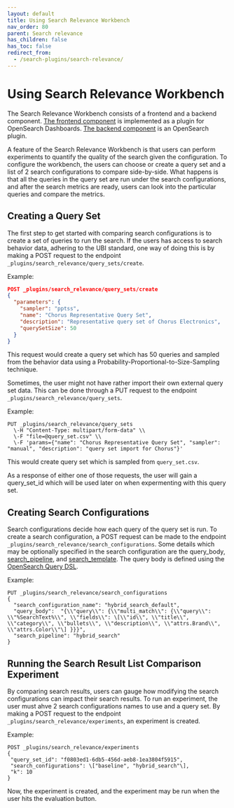 ```yaml
---
layout: default
title: Using Search Relevance Workbench
nav_order: 80
parent: Search relevance
has_children: false
has_toc: false
redirect_from:
  - /search-plugins/search-relevance/
---
```


# Using Search Relevance Workbench

The Search Relevance Workbench consists of a frontend and a backend component. 
[The frontend component](https://github.com/opensearch-project/dashboards-search-relevance) is implemented as a plugin for OpenSearch Dashboards. 
[The backend component](https://github.com/o19s/search-relevance/) is an OpenSearch plugin.

A feature of the Search Relevance Workbench is that users can perform experiments to quantify the quality of the search given the configuration. To configure the workbench, the users can choose or create a query set and a list of 2 search configurations to compare side-by-side. What happens is that all the queries in the query set are run under the search configurations, and after the search metrics are ready, users can look into the particular queries and compare the metrics.

## Creating a Query Set

The first step to get started with comparing search configurations is to create a set of queries to run the search. If the users has access to search behavior data, adhering to the UBI standard, one way of doing this is by making a POST request to the endpoint `_plugins/search_relevance/query_sets/create`. 

Example:
```json
POST _plugins/search_relevance/query_sets/create
{
  "parameters": {
    "sampler": "pptss",  
    "name": "Chorus Representative Query Set",  
    "description": "Representative query set of Chorus Electronics",  
    "querySetSize": 50  
  }
}
```

This request would create a query set which has 50 queries and sampled from the behavior data using a Probability-Proportional-to-Size-Sampling technique. 

Sometimes, the user might not have rather import their own external query set data. This can be done through a PUT request to the endpoint `_plugins/search_relevance/query_sets`. 

Example: 
```
PUT _plugins/search_relevance/query_sets  
  \-H "Content-Type: multipart/form-data" \\  
  \-F "file=@query_set.csv" \\  
  \-F 'params={"name": "Chorus Representative Query Set", "sampler": "manual", "description": "query set import for Chorus"}'
```

This would create query set which is sampled from `query_set.csv`. 

As a response of either one of those requests, the user will gain a query_set_id which will be used later on when expermenting with this query set.

## Creating Search Configurations

Search configurations decide how each query of the query set is run. To create a search configuration, a POST request can be made to the endpoint `_plugins/search_relevance/search_configurations`. Some details which may be optionally specified in the search configuration are the query_body, [search_pipeline]({{site.url}}{{site.baseurl}}/search-plugins/search-pipelines/index/), and [search_template]({{site.url}}{{site.baseurl}}/api-reference/search-template/). The query body is defined using the [OpenSearch Query DSL]({{site.url}}{{site.baseurl}}/query-dsl/). 

Example:
```
PUT _plugins/search_relevance/search_configurations  
{  
  "search_configuration_name": "hybrid_search_default",  
  "query_body":  "{\\"query\\": {\\"multi_match\\": {\\"query\\": \\"%SearchText%\\", \\"fields\\": \[\\"id\\", \\"title\\", \\"category\\", \\"bullets\\", \\"description\\", \\"attrs.Brand\\", \\"attrs.Color\\"\] }}}",  
  "search_pipeline": "hybrid_search"  
}
```

## Running the Search Result List Comparison Experiment

By comparing search results, users can gauge how modifying the search configurations can impact their search results. To run an experiment, the user must ahve 2 search configurations names to use and a query set. By making a POST request to the endpoint `_plugins/search_relevance/experiments`, an experiment is created.

Example:
```
POST _plugins/search_relevance/experiments  
{  
 "query_set_id": "f0803ed1-6db5-456d-aeb8-1ea3804f5915",  
 "search_configurations": \["baseline", "hybrid_search"\],  
 "k": 10  
}
```

Now, the experiment is created, and the experiment may be run when the user hits the evaluation button. 

